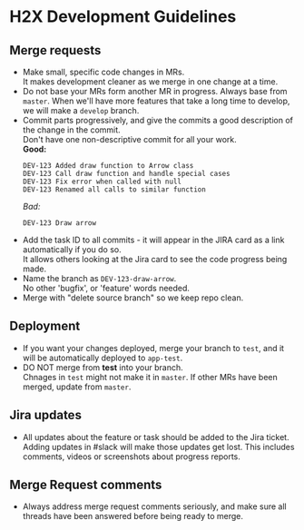 # H2X Development Guidelines

## Merge requests
* Make small, specific code changes in MRs.  
  It makes development cleaner as we merge in one change at a time.
* Do not base your MRs form another MR in progress. Always base from `master`.
  When we'll have more features that take a long time to develop, we will make a `develop` branch.
* Commit parts progressively, and give the commits a good description of the change in the commit.  
  Don't have one non-descriptive commit for all your work.  
  **Good:**
  ```
  DEV-123 Added draw function to Arrow class
  DEV-123 Call draw function and handle special cases
  DEV-123 Fix error when called with null
  DEV-123 Renamed all calls to similar function
  ```
  *Bad:*
  ```
  DEV-123 Draw arrow
  ```
* Add the task ID to all commits - it will appear in the JIRA card as a link automatically if you do so.  
  It allows others looking at the Jira card to see the code progress being made.
* Name the branch as `DEV-123-draw-arrow`.  
  No other 'bugfix', or 'feature' words needed.
* Merge with "delete source branch" so we keep repo clean.

## Deployment
* If you want your changes deployed, merge your branch to `test`, and it will be automatically deployed to `app-test`.
* DO NOT merge from **test** into your branch.  
  Chnages in `test` might not make it in `master`. If other MRs have been merged, update from `master`.

## Jira updates
* All updates about the feature or task should be added to the Jira ticket.  
  Adding updates in #slack will make those updates get lost. This includes comments, videos or screenshots about progress reports.

## Merge Request comments
* Always address merge request comments seriously, and make sure all threads have been answered before being ready to merge.
